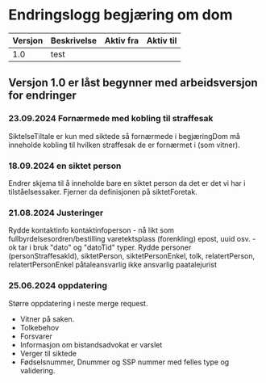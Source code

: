 # Endringslogg begjæring om dom

| Versjon | Beskrivelse | Aktiv fra | Aktiv til |
|---------|-------------|-----------|-----------|
| 1.0     | test        |           |           |

## Versjon 1.0 er låst begynner med arbeidsversjon for endringer

### 23.09.2024 Fornærmede med kobling til straffesak
SiktelseTiltale er kun med siktede så fornærmede i begjæringDom må inneholde kobling til hvilken straffesak de er fornærmet i (som vitner).
### 18.09.2024 en siktet person
Endrer skjema til å inneholde bare en siktet person da det er det vi har i tilståelsessaker.
Fjerner da definisjonen på siktetForetak.
### 21.08.2024 Justeringer
Rydde kontaktinfo kontaktinfoperson - nå likt som fullbyrdelsesordren/bestilling varetektsplass (forenkling)
epost, uuid osv. - ok
tar i bruk "dato" og "datoTid" typer.
Rydde personer (personStraffesakId), siktetPerson, siktetPersonEnkel, tolk, relatertPerson, relatertPersonEnkel
påtaleansvarlig ikke ansvarlig paatalejurist

### 25.06.2024 oppdatering
Større oppdatering i neste merge request.
* Vitner på saken.
* Tolkebehov
* Forsvarer
* Informasjon om bistandsadvokat er varslet
* Verger til siktede
* Fødselsnummer, Dnummer og SSP nummer med felles type og validering.
